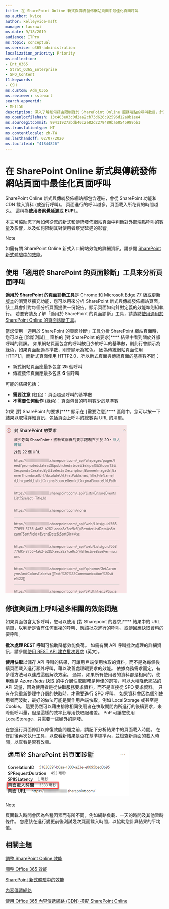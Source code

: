 ```yaml
---
title: 在 SharePoint Online 新式與傳統發佈網站頁面中最佳化頁面呼叫
ms.author: kvice
author: kelleyvice-msft
manager: laurawi
ms.date: 9/18/2019
audience: ITPro
ms.topic: conceptual
ms.service: o365-administration
localization_priority: Priority
ms.collection:
- Ent_O365
- Strat_O365_Enterprise
- SPO_Content
f1.keywords:
- CSH
ms.custom: Adm_O365
ms.reviewer: sstewart
search.appverid:
- MET150
description: 深入了解如何藉由限制對於 SharePoint Online 服務端點的呼叫數目，針對 SharePoint Online 中的新式與傳統發佈網站頁面進行最佳化。
ms.openlocfilehash: 13c403e03c0d2aa2cb73d626c92596d12a8b1ee4
ms.sourcegitcommit: 99411927abdb40c2e82d2279489ba60545989bb1
ms.translationtype: HT
ms.contentlocale: zh-TW
ms.lasthandoff: 02/07/2020
ms.locfileid: "41844826"
---
```

# <a name="optimize-page-calls-in-sharepoint-online-modern-and-classic-publishing-site-pages"></a>在 SharePoint Online 新式與傳統發佈網站頁面中最佳化頁面呼叫

SharePoint Online 新式與傳統發佈網站都包含連結，會從 SharePoint 功能和 CDN 載入資料 (或進行呼叫)。 頁面進行的呼叫越多，頁面載入所花費的時間越久。 這稱為**使用者察覺延遲**或 **EUPL**。

本文可協助您了解如何從您的新式和傳統發佈網站頁面中判斷對外部端點呼叫的數量及影響，以及如何限制其對使用者察覺延遲的影響。

>[!NOTE]
>如需有關 SharePoint Online 新式入口網站效能的詳細資訊，請參閱 [SharePoint 新式體驗中的效能](https://docs.microsoft.com/sharepoint/modern-experience-performance)。

## <a name="use-the-page-diagnostics-for-sharepoint-tool-to-analyze-page-calls"></a>使用「適用於 SharePoint 的頁面診斷」工具來分析頁面呼叫

**適用於 SharePoint 的頁面診斷工具**是 Chrome 和 [Microsoft Edge 77 版或更新版本](https://www.microsoftedgeinsider.com/download?form=MI13E8&OCID=MI13E8)的瀏覽器擴充功能，您可以用來分析 SharePoint 新式與傳統發佈網站頁面。 該工具會針對每個分析頁面提供一份報告，顯示頁面如何針對定義的效能準則組執行。 若要安裝及了解「適用於 SharePoint 的頁面診斷」工具，請造訪[使用適用於 SharePoint Online 的頁面診斷工具](page-diagnostics-for-spo.md)。

當您使用「適用於 SharePoint 的頁面診斷」工具分析 SharePoint 網站頁面時，您可以在 [診斷測試]__ 窗格的 [對 SharePoint 的要求]**** 結果中看到關於外部呼叫的資訊。 如果網站頁面包含的呼叫數目少於呼叫的基準數，則此行會顯示為綠色，如果頁面超過基準數，則會顯示為紅色。 因為傳統網站頁面使用 HTTP1.1，而新式頁面使用 HTTP2.0，所以新式頁面與傳統頁面的基準數不同：

- 新式網站頁面應最多包含 **25** 個呼叫
- 傳統發佈頁面應最多包含 **6** 個呼叫

可能的結果包括：

- **需要注意** (紅色)：頁面超過呼叫的基準數
- **不需要任何動作** (綠色)：頁面包含的呼叫數少於基準數

如果 [對 SharePoint 的要求]**** 顯示在 [需要注意]**** 區段中，您可以按一下結果以取得詳細資訊，包括頁面上呼叫的總數與 URL 的清單。

![對 SharePoint 的要求結果](media/modern-portal-optimization/pagediag-requests.png)

## <a name="remediate-performance-issues-related-to-too-many-calls-on-a-page"></a>修復與頁面上呼叫過多相關的效能問題

如果頁面包含太多呼叫，您可以使用 [對 Sharepoint 的要求]**** 結果中的 URL 清單，以判斷是否有任何重複的呼叫、應該批次進行的呼叫，或傳回應快取資料的要呼叫。

**批次處理 REST 呼叫**可協助降低效能負荷。 如需有關 API 呼叫批次處理的詳細資訊，請參閱[使用 REST API 建立批次要求](https://docs.microsoft.com/sharepoint/dev/sp-add-ins/make-batch-requests-with-the-rest-apis) (英文)。

**使用快取**以儲存 API 呼叫的結果，可讓用戶端使用快取的資料，而不是為每個後續頁面載入進行額外呼叫，藉以改善處理暖要求的效能。 依據商務需求而定，有多種方法可以達成這個解決方案。 通常，如果所有使用者的資料都是相同的，使用像是 [_Azure Redis_ 快取](https://azure.microsoft.com/services/cache/) 的中介層快取服務是極佳的選項，可以大幅降低網站的 API 流量，因為使用者是從快取服務要求資料，而不是直接從 SPO 要求資料。 只有在您重新整理中介層的快取時，才需要進行 SPO 呼叫。 如果資料會因為個別使用者而波動，最好的做法可能是實作用戶端快取，例如 LocalStorage 或甚至是 Cookie。 這要仍然可以藉由排除相同使用者在快取期間內所進行的後續要求，來降低呼叫量，但是這樣的效率比專用快取服務差。 PnP 可讓您使用 LocalStorage，只需要一些額外的開發。

在您進行頁面修訂以修復效能問題之前，請記下分析結果中的頁面載入時間。 在修訂後再次執行工具，以查看新結果是否在基準標準內，並檢查新頁面的載入時間，以查看是否有改善。

![頁面載入時間結果](media/modern-portal-optimization/pagediag-page-load-time.png)

>[!NOTE]
>頁面載入時間會因為各種因素而有所不同，例如網路負載、一天的時間及其他暫時條件。 您應該在進行變更前後測試幾次頁面載入時間，以協助您計算結果的平均值。

## <a name="related-topics"></a>相關主題

[調整 SharePoint Online 效能](tune-sharepoint-online-performance.md)

[調整 Office 365 效能](tune-office-365-performance.md)

[SharePoint 新式體驗中的效能](https://docs.microsoft.com/sharepoint/modern-experience-performance)

[內容傳遞網路](content-delivery-networks.md)

[使用 Office 365 內容傳遞網路 (CDN) 搭配 SharePoint Online](use-office-365-cdn-with-spo.md)
